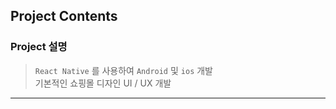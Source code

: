 ## Project Contents

### Project 설명  
> `React Native` 를 사용하여 `Android` 및 `ios` 개발 <br/>
> 기본적인 쇼핑몰 디자인 UI / UX 개발 
______
